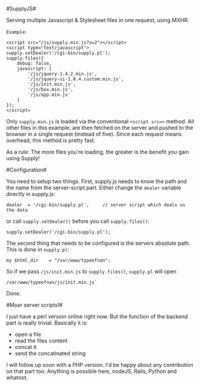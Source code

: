 #SupplyJS#

Serving multiple Javascript & Stylesheet files in one request, using MXHR.

 `Example`:

    <script src="/js/supply.min.js?v=2"></script>
    <script type="text/javascript">
    supply.setDealer('/cgi-bin/supply.pl');
	supply.files({
		debug: false,
		javascript: [
			'/js/jquery-1.4.2.min.js',
			'/js/jquery-ui-1.8.4.custom.min.js',
			'/js/init.min.js',
			'/js/box.min.js',
			'/js/app.min.js'
		]			
	});				
    </script>
    
Only `supply.min.js` is loaded via the conventional `<script src=>` method. All other files in this example, are then
fetched on the server and pushed to the browser in a single request (instead of five). Since each request means overhead, this method
is pretty fast.

As a rule: The more files you're loading, the greater is the benefit you gain using Supply!

#Configuration#

You need to setup two things. First, supply.js needs to know the path and the name from the server-script part.
Either change the `dealer` variable directly in supply.js:

    dealer	= '/cgi-bin/supply.pl',		// server script which deals us the data
    	
or call `supply.setDealer()` before you call `supply.files()`:

    supply.setDealer('/cgi-bin/supply.pl');
    


The second thing that needs to be configured is the servers absolute path. This is done in `supply.pl`:

    my $html_dir	= "/var/www/typeofnan";
    
So if we pass `/js/init.min.js` to `supply.files()`, `supply.pl` will open

    /var/www/typeofnan/js/init.min.js`
    
Done.


#Moar server scripts!#

I just have a perl version online right now. But the function of the backend part is really trivial. Basically it is:

 - open a file
 - read the files content
 - concat it
 - send the concatinated string
 
I will follow up soon with a PHP version. I'd be happy about any contribution on that part too.
Anything is possible here, nodeJS, Rails, Python and whatnot.


